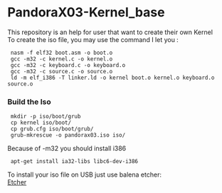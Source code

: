 # PandoraX03-Kernel_base
This repository is an help for user that want to create their own Kernel  
To create the iso file, you may use the command I let you :  
```
 nasm -f elf32 boot.asm -o boot.o
 gcc -m32 -c kernel.c -o kernel.o
 gcc -m32 -c keyboard.c -o keyboard.o
 gcc -m32 -c source.c -o source.o
 ld -m elf_i386 -T linker.ld -o kernel boot.o kernel.o keyboard.o source.o
```  
### Build the Iso
```
 mkdir -p iso/boot/grub
 cp kernel iso/boot/
 cp grub.cfg iso/boot/grub/
 grub-mkrescue -o pandorax03.iso iso/

```  

Because of -m32 you should install i386  
```
 apt-get install ia32-libs libc6-dev-i386
```


To install your iso file on USB just use balena etcher:  
[Etcher](https://www.balena.io/etcher/)  
